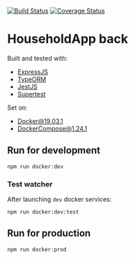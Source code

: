 [![Build Status](https://travis-ci.org/damiankoper/hhapp-back.svg?branch=master)](https://travis-ci.org/damiankoper/hhapp-back.svg?branch=master)
[![Coverage Status](https://coveralls.io/repos/github/damiankoper/hhapp-back/badge.svg?branch=master)](https://coveralls.io/github/damiankoper/hhapp-back?branch=master)
# HouseholdApp back
Built and tested with:
* [ExpressJS](https://expressjs.com/)
* [TypeORM](https://typeorm.io/#/)
* [JestJS](https://jestjs.io/)
* [Supertest](https://www.npmjs.com/package/supertest)

Set on: 
* Docker@19.03.1
* DockerCompose@1.24.1

## Run for development
```
npm run docker:dev
```
### Test watcher
After launching `dev` docker services:
```
npm run docker:dev:test
```

## Run for production
```
npm run docker:prod
```

